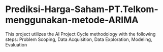 # Prediksi-Harga-Saham-PT.Telkom-menggunakan-metode-ARIMA
This project utilizes the AI Project Cycle methodology with the following steps:  Problem Scoping, Data Acquisition, Data Exploration, Modeling, Evaluation
